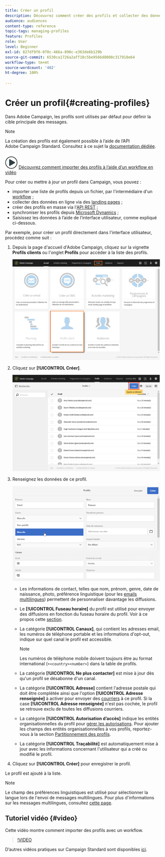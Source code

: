 ```yaml
---
title: Créer un profil
description: Découvrez comment créer des profils et collecter des données sur vos contacts à l'aide des API, des fonctionnalités d'import, de l'acquisition en ligne et des mises à jour automatiques ou manuelles.
audience: audiences
content-type: reference
topic-tags: managing-profiles
feature: Profiles
role: User
level: Beginner
exl-id: 827df9f6-070c-466a-890c-e363de6b129b
source-git-commit: 6530ca1726a2aff18c5be9566d8008c317918e64
workflow-type: tm+mt
source-wordcount: '402'
ht-degree: 100%

---
```


# Créer un profil{#creating-profiles}

Dans Adobe Campaign, les profils sont utilisés par défaut pour définir la cible principale des messages.

>[!NOTE]
>
>La création des profils est également possible à l’aide de l’API Adobe Campaign Standard. Consultez à ce sujet la [documentation dédiée](../../api/using/creating-profiles-api.md).

![](assets/do-not-localize/how-to-video.png) [Découvrez comment importer des profils à l’aide d’un workflow en vidéo](#video)

Pour créer ou mettre à jour un profil dans Campaign, vous pouvez :

* importer une liste de profils depuis un fichier, par l&#39;intermédiaire d&#39;un [workflow](../../automating/using/creating-import-workflow-templates.md) ;
* collecter des données en ligne via des [landing pages](../../channels/using/getting-started-with-landing-pages.md) ;
* créer des profils en masse via l&#39;[API REST](../../api/using/get-started-apis.md) ;
* synchroniser les profils depuis [Microsoft Dynamics](../../integrating/using/d365-acs-get-started.md) ;
* Saisissez les données à l’aide de l’interface utilisateur, comme expliqué ci-dessous.

Par exemple, pour créer un profil directement dans l&#39;interface utilisateur, procédez comme suit :

1. Depuis la page d&#39;accueil d&#39;Adobe Campaign, cliquez sur la vignette **Profils clients** ou l&#39;onglet **Profils** pour accéder à la liste des profils.

   ![](assets/profile_creation_1.png)

1. Cliquez sur **[!UICONTROL Créer]**.

   ![](assets/profile_creation.png)

1. Renseignez les données de ce profil.

   ![](assets/profile_creation1.png)

   * Les informations de contact, telles que nom, prénom, genre, date de naissance, photo, préférence linguistique (pour les [emails multilingues](../../channels/using/creating-a-multilingual-email.md)) permettent de personnaliser davantage les diffusions.
   * Le **[!UICONTROL Fuseau horaire]** du profil est utilisé pour envoyer des diffusions en fonction du fuseau horaire du profil. Voir à ce propos cette [section](../../sending/using/sending-messages-at-the-recipient-s-time-zone.md).
   * La catégorie **[!UICONTROL Canaux]**, qui contient les adresses email, les numéros de téléphone portable et les informations d&#39;opt-out, indique sur quel canal le profil est accessible.

     >[!NOTE]
     > Les numéros de téléphone mobile doivent toujours être au format international (`+<country><number>`) dans la table de profils.

   * La catégorie **[!UICONTROL Ne plus contacter]** est mise à jour dès qu&#39;un profil se désabonne d&#39;un canal.
   * La catégorie **[!UICONTROL Adresse]** contient l&#39;adresse postale qui doit être complétée ainsi que l&#39;option **[!UICONTROL Adresse renseignée]** à activer pour envoyer des [courriers](../../channels/using/about-direct-mail.md) à ce profil. Si la case **[!UICONTROL Adresse renseignée]** n&#39;est pas cochée, le profil se retrouve exclu de toutes les diffusions courriers.
   * La catégorie **[!UICONTROL Autorisation d’accès]** indique les entités organisationnelles du profil pour [gérer les autorisations](../../administration/using/about-access-management.md). Pour ajouter les champs des entités organisationnelles à vos profils, reportez-vous à la section [Partitionnement des profils](../../administration/using/organizational-units.md#partitioning-profiles).
   * La catégorie **[!UICONTROL Traçabilité]** est automatiquement mise à jour avec les informations concernant l&#39;utilisateur qui a créé ou modifié le profil.

1. Cliquez sur **[!UICONTROL Créer]** pour enregistrer le profil.

Le profil est ajouté à la liste.

>[!NOTE]
>Le champ des préférences linguistiques est utilisé pour sélectionner la langue lors de l&#39;envoi de messages multilingues. Pour plus d&#39;informations sur les messages multilingues, consultez [cette page](../../channels/using/creating-a-multilingual-email.md).

## Tutoriel vidéo {#video}

Cette vidéo montre comment importer des profils avec un workflow.

>[!VIDEO](https://video.tv.adobe.com/v/31328?quality=12&captions=fre_fr)

D’autres vidéos pratiques sur Campaign Standard sont disponibles [ici](https://experienceleague.adobe.com/docs/campaign-standard-learn/tutorials/overview.html?lang=fr).
